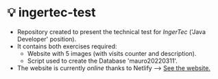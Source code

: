<h1><b> 💡 ingertec-test</b></h1>
<ul>
  <li> Repository created to present the technical test for <i>IngerTec</i> ('Java Developer' position). </li>
  <li> It contains both exercises required: <ul>
    <li> Website with 5 images (with visits counter and description). </li>
    <li> Script used to create the Database 'mauro20220311'.</li>
    </ul>
  </li>
  <li> The website is currently <i>online</i> thanks to Netlify --> <a href="https://vigorous-archimedes-c29a40.netlify.app/" target="_blank">See the website.</a></li>
